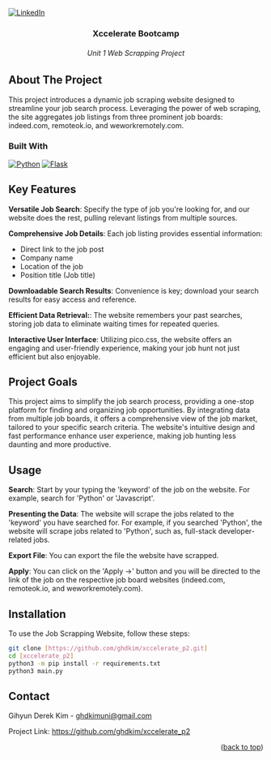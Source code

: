 <!-- Improved compatibility of back to top link: See: https://github.com/othneildrew/Best-README-Template/pull/73 -->
<a name="readme-top"></a>
<!--
*** Thanks for checking out the Best-README-Template. If you have a suggestion
*** that would make this better, please fork the repo and create a pull request
*** or simply open an issue with the tag "enhancement".
*** Don't forget to give the project a star!
*** Thanks again! Now go create something AMAZING! :D
-->



<!-- PROJECT SHIELDS -->
<!--
*** I'm using markdown "reference style" links for readability.
*** Reference links are enclosed in brackets [ ] instead of parentheses ( ).
*** See the bottom of this document for the declaration of the reference variables
*** for contributors-url, forks-url, etc. This is an optional, concise syntax you may use.
*** https://www.markdownguide.org/basic-syntax/#reference-style-links
-->

[![LinkedIn][linkedin-shield]][linkedin-url]


<h3 align="center">Xccelerate Bootcamp</h3>
<h6 align="center">Unit 1 Web Scrapping Project</h6>

<!-- ABOUT THE PROJECT -->
## About The Project
This project introduces a dynamic job scraping website designed to streamline your job search process. Leveraging the power of web scraping, the site aggregates job listings from three prominent job boards: indeed.com, remoteok.io, and weworkremotely.com.


### Built With
[![Python][Python-org]][Python-url]
[![Flask][Flask-org]][Flask-url]



<!-- Key Features -->
## Key Features
**Versatile Job Search**: Specify the type of job you're looking for, and our website does the rest, pulling relevant listings from multiple sources. 


**Comprehensive Job Details**:
Each job listing provides essential information:
  * Direct link to the job post
  * Company name
  * Location of the job
  * Position title (Job title)

**Downloadable Search Results**: Convenience is key; download your search results for easy access and reference.


**Efficient Data Retrieval:**: The website remembers your past searches, storing job data to eliminate waiting times for repeated queries.

**Interactive User Interface**: Utilizing pico.css, the website offers an engaging and user-friendly experience, making your job hunt not just efficient but also enjoyable.

## Project Goals

This project aims to simplify the job search process, providing a one-stop platform for finding and organizing job opportunities. By integrating data from multiple job boards, it offers a comprehensive view of the job market, tailored to your specific search criteria. The website's intuitive design and fast performance enhance user experience, making job hunting less daunting and more productive.

<!-- USAGE EXAMPLES -->
## Usage

**Search**: Start by your typing the 'keyword' of the job on the website. For example, search for 'Python' or 'Javascript'. 


**Presenting the Data**: The website will scrape the jobs related to the 'keyword' you have searched for. For example, if you searched 'Python', the website will scrape jobs related to 'Python', such as, full-stack developer-related jobs.


**Export File**: You can export the file the website have scrapped. 

**Apply**: You can click on the 'Apply ->' button and you will be directed to the link of the job on the respective job board websites (indeed.com, remoteok.io, and weworkremotely.com).


<!-- Installation -->
## Installation

To use the Job Scrapping Website, follow these steps:

   ```sh
   git clone [https://github.com/ghdkim/xccelerate_p2.git]
cd [xccelerate_p2]
python3 -m pip install -r requirements.txt
python3 main.py
   ```

<!-- CONTACT -->
## Contact

Gihyun Derek Kim -  ghdkimuni@gmail.com

Project Link: https://github.com/ghdkim/xccelerate_p2

<p align="right">(<a href="#readme-top">back to top</a>)</p>


<!-- MARKDOWN LINKS & IMAGES -->
<!-- https://www.markdownguide.org/basic-syntax/#reference-style-links -->
[linkedin-shield]: https://img.shields.io/badge/-LinkedIn-black.svg?style=for-the-badge&logo=linkedin&colorB=555
[linkedin-url]: https://www.linkedin.com/in/gihyun-derek-kim/
[Flask-org]: https://img.shields.io/badge/Flask-000000?style=for-the-badge&logo=flask&logoColor=white
[Flask-url]: https://flask.palletsprojects.com/en/3.0.x/
[Python-org]: https://img.shields.io/badge/Python-3776AB?style=for-the-badge&logo=python&logoColor=white
[Python-url]: https://www.python.org/
